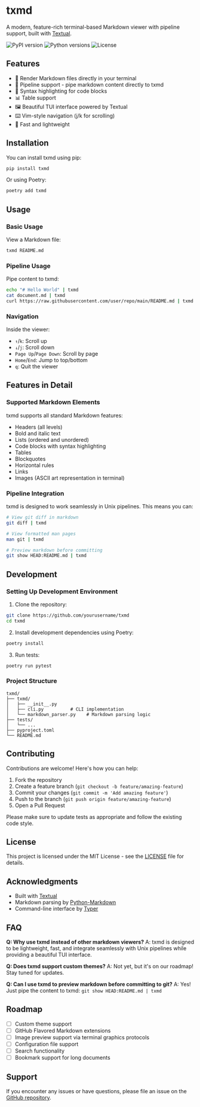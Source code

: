 # txmd

A modern, feature-rich terminal-based Markdown viewer with pipeline support, 
built with [Textual](https://github.com/Textualize/textual).

![PyPI version](https://img.shields.io/pypi/v/txmd)
![Python versions](https://img.shields.io/pypi/pyversions/txmd)
![License](https://img.shields.io/pypi/l/txmd)

## Features

- 📝 Render Markdown files directly in your terminal
- 🔄 Pipeline support - pipe markdown content directly to txmd
- 🎨 Syntax highlighting for code blocks
- 📊 Table support
- 🖼️ Beautiful TUI interface powered by Textual
- ⌨️ Vim-style navigation (j/k for scrolling)
- 🚀 Fast and lightweight

## Installation

You can install txmd using pip:

```bash
pip install txmd
```

Or using Poetry:

```bash
poetry add txmd
```

## Usage

### Basic Usage

View a Markdown file:

```bash
txmd README.md
```

### Pipeline Usage

Pipe content to txmd:

```bash
echo "# Hello World" | txmd
cat document.md | txmd
curl https://raw.githubusercontent.com/user/repo/main/README.md | txmd
```

### Navigation

Inside the viewer:
- `↑`/`k`: Scroll up
- `↓`/`j`: Scroll down
- `Page Up`/`Page Down`: Scroll by page
- `Home`/`End`: Jump to top/bottom
- `q`: Quit the viewer

## Features in Detail

### Supported Markdown Elements

txmd supports all standard Markdown features:

- Headers (all levels)
- Bold and italic text
- Lists (ordered and unordered)
- Code blocks with syntax highlighting
- Tables
- Blockquotes
- Horizontal rules
- Links
- Images (ASCII art representation in terminal)

### Pipeline Integration

txmd is designed to work seamlessly in Unix pipelines. This means you can:

```bash
# View git diff in markdown
git diff | txmd

# View formatted man pages
man git | txmd

# Preview markdown before committing
git show HEAD:README.md | txmd
```

## Development

### Setting Up Development Environment

1. Clone the repository:
```bash
git clone https://github.com/yourusername/txmd
cd txmd
```

2. Install development dependencies using Poetry:
```bash
poetry install
```

3. Run tests:
```bash
poetry run pytest
```

### Project Structure

```
txmd/
├── txmd/
│   ├── __init__.py
│   ├── cli.py          # CLI implementation
│   └── markdown_parser.py    # Markdown parsing logic
├── tests/
│   └── ...
├── pyproject.toml
└── README.md
```

## Contributing

Contributions are welcome! Here's how you can help:

1. Fork the repository
2. Create a feature branch (`git checkout -b feature/amazing-feature`)
3. Commit your changes (`git commit -m 'Add amazing feature'`)
4. Push to the branch (`git push origin feature/amazing-feature`)
5. Open a Pull Request

Please make sure to update tests as appropriate and follow the existing code style.

## License

This project is licensed under the MIT License - see the [LICENSE](LICENSE) file for details.

## Acknowledgments

- Built with [Textual](https://github.com/Textualize/textual)
- Markdown parsing by [Python-Markdown](https://python-markdown.github.io/)
- Command-line interface by [Typer](https://typer.tiangolo.com/)

## FAQ

**Q: Why use txmd instead of other markdown viewers?**
A: txmd is designed to be lightweight, fast, and integrate seamlessly 
with Unix pipelines while providing a beautiful TUI interface.

**Q: Does txmd support custom themes?**
A: Not yet, but it's on our roadmap! Stay tuned for updates.

**Q: Can I use txmd to preview markdown before committing to git?**
A: Yes! Just pipe the content to txmd: `git show HEAD:README.md | txmd`

## Roadmap

- [ ] Custom theme support
- [ ] GitHub Flavored Markdown extensions
- [ ] Image preview support via terminal graphics protocols
- [ ] Configuration file support
- [ ] Search functionality
- [ ] Bookmark support for long documents

## Support

If you encounter any issues or have questions, 
please file an issue on the [GitHub repository](https://github.com/yourusername/txmd/issues).